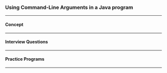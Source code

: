
### Using Command-Line Arguments in a Java program 

---

#### Concept

---

#### Interview Questions

---

#### Practice Programs

---
